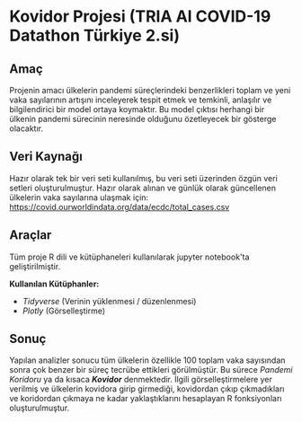 # Kovidor Projesi (TRIA AI COVID-19 Datathon Türkiye 2.si)

## Amaç
Projenin amacı ülkelerin pandemi süreçlerindeki benzerlikleri toplam ve yeni vaka sayılarının artışını inceleyerek tespit etmek ve temkinli, anlaşılır ve bilgilendirici bir model ortaya koymaktır. Bu model çıktısı herhangi bir ülkenin pandemi sürecinin neresinde olduğunu özetleyecek bir gösterge olacaktır.

## Veri Kaynağı
Hazır olarak tek bir veri seti kullanılmış, bu veri seti üzerinden özgün veri setleri oluşturulmuştur. Hazır olarak alınan ve günlük olarak 
güncellenen ülkelerin vaka sayılarına ulaşmak için: https://covid.ourworldindata.org/data/ecdc/total_cases.csv

## Araçlar
Tüm proje R dili ve kütüphaneleri kullanılarak jupyter notebook'ta geliştirilmiştir. 

**Kullanılan Kütüphanler:**
- _Tidyverse_ (Verinin yüklenmesi / düzenlenmesi)
- _Plotly_ (Görselleştirme)

## Sonuç
Yapılan analizler sonucu tüm ülkelerin özellikle 100 toplam vaka sayısından sonra çok benzer bir süreç tecrübe ettikleri görülmüştür. Bu sürece _Pandemi Koridoru_ ya da kısaca **_Kovidor_** denmektedir. İlgili görselleştirmelere yer verilmiş ve ülkelerin kovidora girip girmediği, kovidordan çıkıp çıkmadıkları ve koridordan çıkmaya ne kadar yaklaştıklarını hesaplayan R fonksiyonları oluşturulmuştur.
